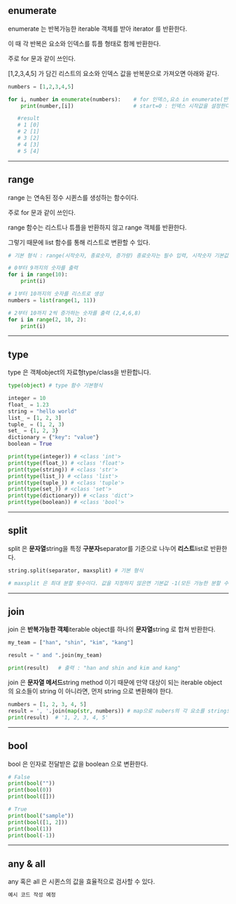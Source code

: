 ## enumerate

enumerate 는 반복가능한 iterable 객체를 받아 iterator 를 반환한다.

이 때 각 반복은 요소와 인덱스를 튜플 형태로 함께 반환한다.

주로 for 문과 같이 쓰인다.

[1,2,3,4,5] 가 담긴 리스트의 요소와 인덱스 값을 반복문으로 가져오면 아래와 같다.

```py
numbers = [1,2,3,4,5]

for i, number in enumerate(numbers):    # for 인덱스,요소 in enumerate(반복가능객체, strart=0):
    print(number,[i])                   # start=0 : 인덱스 시작값을 설정한다. 기본값은 0 이다

   #result
   # 1 [0]
   # 2 [1]
   # 3 [2]
   # 4 [3]
   # 5 [4]
```

---

## range

range 는 연속된 정수 시퀸스를 생성하는 함수이다.

주로 for 문과 같이 쓰인다.

range 함수는 리스트나 튜플을 반환하지 않고 range 객체를 반환한다. 

그렇기 때문에 list 함수를 통해 리스트로 변환할 수 있다.

```py
# 기본 형식 : range(시작숫자, 종료숫자, 증가량) 종료숫자는 필수 입력, 시작숫자 기본값=0, 증가량 기본값=1

# 0부터 9까지의 숫자를 출력
for i in range(10):
    print(i)

# 1부터 10까지의 숫자를 리스트로 생성
numbers = list(range(1, 11))

# 2부터 10까지 2씩 증가하는 숫자를 출력 (2,4,6,8)
for i in range(2, 10, 2):
    print(i)
```

---

## type

type 은 객체object의 자료형type/class을 반환합니다.

```py
type(object) # type 함수 기본형식
```

```py
integer = 10
float_ = 1.23
string = "hello world"
list_ = [1, 2, 3]
tuple_ = (1, 2, 3)
set_ = {1, 2, 3}
dictionary = {"key": "value"}
boolean = True

print(type(integer)) # <class 'int'>
print(type(float_)) # <class 'float'>
print(type(string)) # <class 'str'>
print(type(list_)) # <class 'list'>
print(type(tuple_)) # <class 'tuple'>
print(type(set_)) # <class 'set'>
print(type(dictionary)) # <class 'dict'>
print(type(boolean)) # <class 'bool'>
```

---

## split

split 은 **문자열**string을 특정 **구분자**separator를 기준으로 나누어 **리스트**list로 반환한다.


```py
string.split(separator, maxsplit) # 기본 형식 

# maxsplit 은 최대 분할 횟수이다. 값을 지정하지 않은면 기본값 -1(모든 가능한 분할 수행)이 적용된다.
```

---

## join

join 은 **반복가능한 객체**iterable object를 하나의 **문자열**string 로 합쳐 반환한다.

```py
my_team = ["han", "shin", "kim", "kang"]

result = " and ".join(my_team)

print(result)   # 출력 : "han and shin and kim and kang"
```

join 은 **문자열 메서드**string method 이기 때문에 만약 대상이 되는 iterable object 의 요소들이 string 이 아니라면, 먼저 string 으로 변환해야 한다.
```py
numbers = [1, 2, 3, 4, 5]
result = ', '.join(map(str, numbers)) # map으로 nubers의 각 요소를 string으로 반환하고 join으로 결합.
print(result)  # '1, 2, 3, 4, 5'
```

---

## bool

bool 은 인자로 전달받은 값을 boolean 으로 변환한다.

```py
# False
print(bool(""))
print(bool(0))
print(bool([]))

# True
print(bool("sample"))
print(bool([1, 2]))
print(bool(1))
print(bool(-1))
```

---

## any & all

any 혹은 all 은 시퀸스의 값을 효율적으로 검사할 수 있다.


```py
예시 코드 작성 예정
```